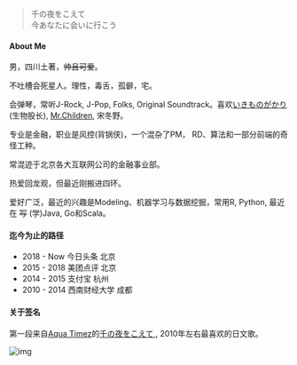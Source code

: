
> 千の夜をこえて  
> 今あなたに会いに行こう

#### About Me

男，四川土著，~~帅且可爱~~。

不吐槽会死星人。理性，毒舌，孤僻，宅。

会弹琴，常听J-Rock, J-Pop, Folks, Original Soundtrack。喜欢[いきものがかり](http://ikimonogakari.com/)(生物股长), [Mr.Children](http://www.mrchildren.jp/), 宋冬野。


专业是金融，职业是风控(背锅侠)，一个混杂了PM， RD、算法和一部分前端的奇怪工种。

常混迹于北京各大互联网公司的金融事业部。

热爱回龙观，但最近刚搬进四环。

爱好广泛，最近的兴趣是Modeling、机器学习与数据挖掘，常用R, Python, 最近在 ~~写~~ (学)Java, Go和Scala。



#### 迄今为止的路径


- 2018 - Now    今日头条       北京
- 2015 - 2018   美团点评       北京
- 2014 - 2015   支付宝         杭州
- 2010 - 2014   西南财经大学    成都

#### 关于签名
第一段来自[Aqua Timez](https://zh.wikipedia.org/wiki/Aqua_Timez)的[千の夜をこえて
](https://music.douban.com/subject/1926414/), 2010年左右最喜欢的日文歌。

![img](https://ws3.sinaimg.cn/large/006tNc79gy1fr9q3araduj30dw0dw0t1.jpg)
